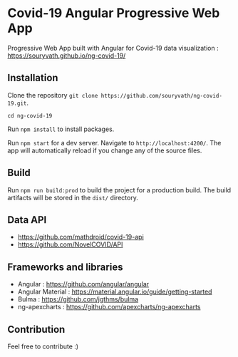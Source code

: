 # Covid-19 Angular Progressive Web App
Progressive Web App built with Angular for Covid-19 data visualization : https://souryvath.github.io/ng-covid-19/

## Installation
Clone the repository `git clone https://github.com/souryvath/ng-covid-19.git`.

`cd ng-covid-19`

Run `npm install` to install packages.

Run `npm start` for a dev server. Navigate to `http://localhost:4200/`. The app will automatically reload if you change any of the source files.

## Build
Run `npm run build:prod` to build the project for a production build. The build artifacts will be stored in the `dist/` directory.

## Data API
- https://github.com/mathdroid/covid-19-api
- https://github.com/NovelCOVID/API

## Frameworks and libraries
- Angular : https://github.com/angular/angular
- Angular Material : https://material.angular.io/guide/getting-started
- Bulma : https://github.com/jgthms/bulma
- ng-apexcharts : https://github.com/apexcharts/ng-apexcharts

## Contribution
Feel free to contribute :)



